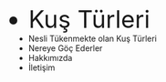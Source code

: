 <ul>
   <li style="font-size:300%;">Kuş Türleri</li>
   <li>Nesli Tükenmekte olan Kuş Türleri</li>
   <li>Nereye Göç Ederler</li>
   <li>Hakkımızda</li>
   <li>İletişim</li>
  
</ul>

